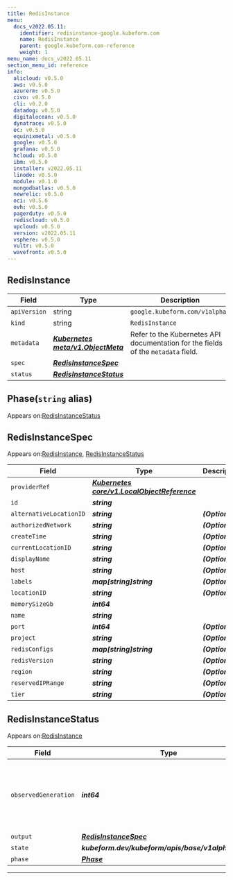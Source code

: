 ```yaml
---
title: RedisInstance
menu:
  docs_v2022.05.11:
    identifier: redisinstance-google.kubeform.com
    name: RedisInstance
    parent: google.kubeform.com-reference
    weight: 1
menu_name: docs_v2022.05.11
section_menu_id: reference
info:
  alicloud: v0.5.0
  aws: v0.5.0
  azurerm: v0.5.0
  civo: v0.5.0
  cli: v0.2.0
  datadog: v0.5.0
  digitalocean: v0.5.0
  dynatrace: v0.5.0
  ec: v0.5.0
  equinixmetal: v0.5.0
  google: v0.5.0
  grafana: v0.5.0
  hcloud: v0.5.0
  ibm: v0.5.0
  installer: v2022.05.11
  linode: v0.5.0
  module: v0.1.0
  mongodbatlas: v0.5.0
  newrelic: v0.5.0
  oci: v0.5.0
  ovh: v0.5.0
  pagerduty: v0.5.0
  rediscloud: v0.5.0
  upcloud: v0.5.0
  version: v2022.05.11
  vsphere: v0.5.0
  vultr: v0.5.0
  wavefront: v0.5.0
---
```


## RedisInstance
| Field | Type | Description |
| ------ | ----- | ----------- |
| `apiVersion` | string | `google.kubeform.com/v1alpha1` |
|    `kind` | string | `RedisInstance` |
| `metadata` | ***[Kubernetes meta/v1.ObjectMeta](https://v1-22.docs.kubernetes.io/docs/reference/generated/kubernetes-api/v1.22/#objectmeta-v1-meta)***|Refer to the Kubernetes API documentation for the fields of the `metadata` field.|
| `spec` | ***[RedisInstanceSpec](#redisinstancespec)***||
| `status` | ***[RedisInstanceStatus](#redisinstancestatus)***||
## Phase(`string` alias)

Appears on:[RedisInstanceStatus](#redisinstancestatus)

## RedisInstanceSpec

Appears on:[RedisInstance](#redisinstance), [RedisInstanceStatus](#redisinstancestatus)

| Field | Type | Description |
| ------ | ----- | ----------- |
| `providerRef` | ***[Kubernetes core/v1.LocalObjectReference](https://v1-22.docs.kubernetes.io/docs/reference/generated/kubernetes-api/v1.22/#localobjectreference-v1-core)***||
| `id` | ***string***||
| `alternativeLocationID` | ***string***| ***(Optional)*** |
| `authorizedNetwork` | ***string***| ***(Optional)*** |
| `createTime` | ***string***| ***(Optional)*** |
| `currentLocationID` | ***string***| ***(Optional)*** |
| `displayName` | ***string***| ***(Optional)*** |
| `host` | ***string***| ***(Optional)*** |
| `labels` | ***map[string]string***| ***(Optional)*** |
| `locationID` | ***string***| ***(Optional)*** |
| `memorySizeGb` | ***int64***||
| `name` | ***string***||
| `port` | ***int64***| ***(Optional)*** |
| `project` | ***string***| ***(Optional)*** |
| `redisConfigs` | ***map[string]string***| ***(Optional)*** |
| `redisVersion` | ***string***| ***(Optional)*** |
| `region` | ***string***| ***(Optional)*** |
| `reservedIPRange` | ***string***| ***(Optional)*** |
| `tier` | ***string***| ***(Optional)*** |
## RedisInstanceStatus

Appears on:[RedisInstance](#redisinstance)

| Field | Type | Description |
| ------ | ----- | ----------- |
| `observedGeneration` | ***int64***| ***(Optional)*** Resource generation, which is updated on mutation by the API Server.|
| `output` | ***[RedisInstanceSpec](#redisinstancespec)***| ***(Optional)*** |
| `state` | ***kubeform.dev/kubeform/apis/base/v1alpha1.State***| ***(Optional)*** |
| `phase` | ***[Phase](#phase)***| ***(Optional)*** |
---
